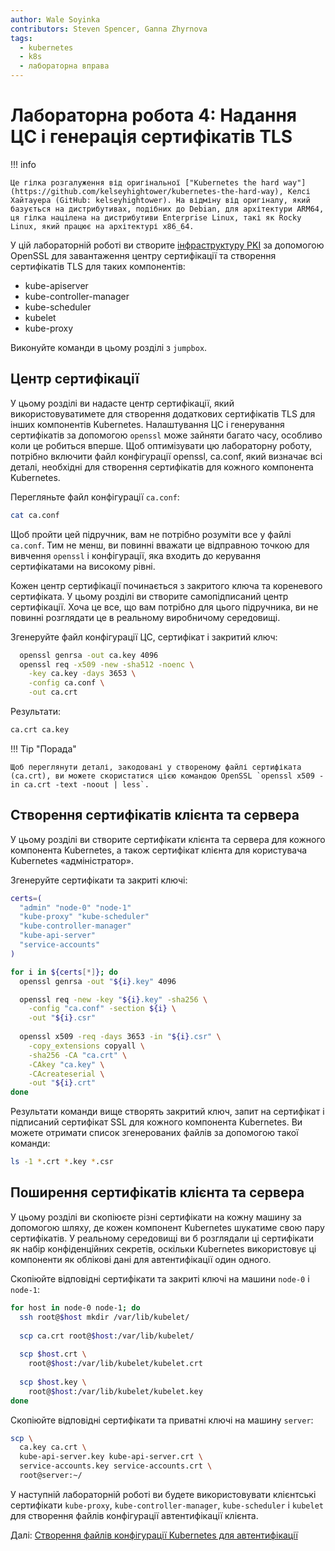 ```yaml
---
author: Wale Soyinka
contributors: Steven Spencer, Ganna Zhyrnova
tags:
  - kubernetes
  - k8s
  - лабораторна вправа
---
```


# Лабораторна робота 4: Надання ЦС і генерація сертифікатів TLS

!!! info

    Це гілка розгалуження від оригінальної ["Kubernetes the hard way"](https://github.com/kelseyhightower/kubernetes-the-hard-way), Келсі Хайтауера (GitHub: kelseyhightower). На відміну від оригіналу, який базується на дистрибутивах, подібних до Debian, для архітектури ARM64, ця гілка націлена на дистрибутиви Enterprise Linux, такі як Rocky Linux, який працює на архітектурі x86_64.

У цій лабораторній роботі ви створите [інфраструктуру PKI](https://en.wikipedia.org/wiki/Public_key_infrastructure) за допомогою OpenSSL для завантаження центру сертифікації та створення сертифікатів TLS для таких компонентів:

- kube-apiserver
- kube-controller-manager
- kube-scheduler
- kubelet
- kube-proxy

Виконуйте команди в цьому розділі з `jumpbox`.

## Центр сертифікації

У цьому розділі ви надасте центр сертифікації, який використовуватимете для створення додаткових сертифікатів TLS для інших компонентів Kubernetes. Налаштування ЦС і генерування сертифікатів за допомогою `openssl` може зайняти багато часу, особливо коли це робиться вперше. Щоб оптимізувати цю лабораторну роботу, потрібно включити файл конфігурації openssl, ca.conf, який визначає всі деталі, необхідні для створення сертифікатів для кожного компонента Kubernetes.

Перегляньте файл конфігурації `ca.conf`:

```bash
cat ca.conf
```

Щоб пройти цей підручник, вам не потрібно розуміти все у файлі `ca.conf`. Тим не менш, ви повинні вважати це відправною точкою для вивчення `openssl` і конфігурації, яка входить до керування сертифікатами на високому рівні.

Кожен центр сертифікації починається з закритого ключа та кореневого сертифіката. У цьому розділі ви створите самопідписаний центр сертифікації. Хоча це все, що вам потрібно для цього підручника, ви не повинні розглядати це в реальному виробничому середовищі.

Згенеруйте файл конфігурації ЦС, сертифікат і закритий ключ:

```bash
  openssl genrsa -out ca.key 4096
  openssl req -x509 -new -sha512 -noenc \
    -key ca.key -days 3653 \
    -config ca.conf \
    -out ca.crt
```

Результати:

```txt
ca.crt ca.key
```

!!! Tip "Порада"

    Щоб переглянути деталі, закодовані у створеному файлі сертифіката (ca.crt), ви можете скористатися цією командою OpenSSL `openssl x509 -in ca.crt -text -noout | less`.  

## Створення сертифікатів клієнта та сервера

У цьому розділі ви створите сертифікати клієнта та сервера для кожного компонента Kubernetes, а також сертифікат клієнта для користувача Kubernetes «адміністратор».

Згенеруйте сертифікати та закриті ключі:

```bash
certs=(
  "admin" "node-0" "node-1"
  "kube-proxy" "kube-scheduler"
  "kube-controller-manager"
  "kube-api-server"
  "service-accounts"
)
```

```bash
for i in ${certs[*]}; do
  openssl genrsa -out "${i}.key" 4096

  openssl req -new -key "${i}.key" -sha256 \
    -config "ca.conf" -section ${i} \
    -out "${i}.csr"
  
  openssl x509 -req -days 3653 -in "${i}.csr" \
    -copy_extensions copyall \
    -sha256 -CA "ca.crt" \
    -CAkey "ca.key" \
    -CAcreateserial \
    -out "${i}.crt"
done
```

Результати команди вище створять закритий ключ, запит на сертифікат і підписаний сертифікат SSL для кожного компонента Kubernetes. Ви можете отримати список згенерованих файлів за допомогою такої команди:

```bash
ls -1 *.crt *.key *.csr
```

## Поширення сертифікатів клієнта та сервера

У цьому розділі ви скопіюєте різні сертифікати на кожну машину за допомогою шляху, де кожен компонент Kubernetes шукатиме свою пару сертифікатів. У реальному середовищі ви б розглядали ці сертифікати як набір конфіденційних секретів, оскільки Kubernetes використовує ці компоненти як облікові дані для автентифікації один одного.

Скопіюйте відповідні сертифікати та закриті ключі на машини `node-0` і `node-1`:

```bash
for host in node-0 node-1; do
  ssh root@$host mkdir /var/lib/kubelet/
  
  scp ca.crt root@$host:/var/lib/kubelet/
    
  scp $host.crt \
    root@$host:/var/lib/kubelet/kubelet.crt
    
  scp $host.key \
    root@$host:/var/lib/kubelet/kubelet.key
done
```

Скопіюйте відповідні сертифікати та приватні ключі на машину `server`:

```bash
scp \
  ca.key ca.crt \
  kube-api-server.key kube-api-server.crt \
  service-accounts.key service-accounts.crt \
  root@server:~/
```

У наступній лабораторній роботі ви будете використовувати клієнтські сертифікати `kube-proxy`, `kube-controller-manager`, `kube-scheduler` і `kubelet` для створення файлів конфігурації автентифікації клієнта.

Далі: [Створення файлів конфігурації Kubernetes для автентифікації](lab5-kubernetes-configuration-files.md)
